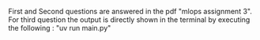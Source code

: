 First and Second questions are answered in the pdf "mlops assignment 3".
For third question the output is directly shown in the terminal by executing the following :
"uv run main.py"
